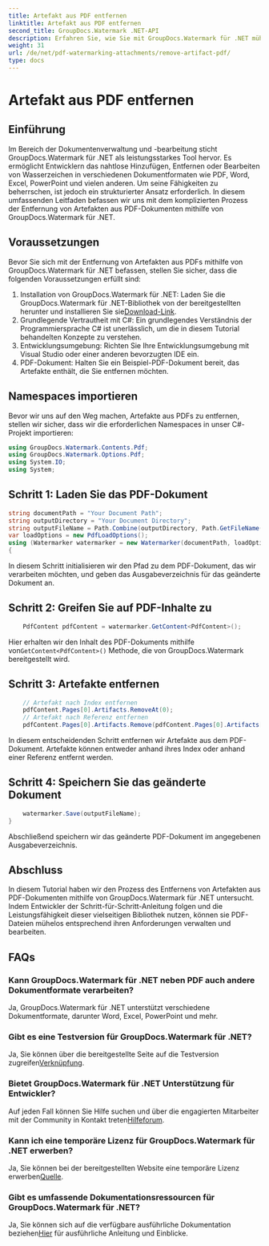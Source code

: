 ```yaml
---
title: Artefakt aus PDF entfernen
linktitle: Artefakt aus PDF entfernen
second_title: GroupDocs.Watermark .NET-API
description: Erfahren Sie, wie Sie mit GroupDocs.Watermark für .NET mühelos Artefakte aus PDF-Dokumenten entfernen. Meistern Sie den Prozess Schritt für Schritt mit unserem umfassenden Tutorial.
weight: 31
url: /de/net/pdf-watermarking-attachments/remove-artifact-pdf/
type: docs
---
```

# Artefakt aus PDF entfernen

## Einführung
Im Bereich der Dokumentenverwaltung und -bearbeitung sticht GroupDocs.Watermark für .NET als leistungsstarkes Tool hervor. Es ermöglicht Entwicklern das nahtlose Hinzufügen, Entfernen oder Bearbeiten von Wasserzeichen in verschiedenen Dokumentformaten wie PDF, Word, Excel, PowerPoint und vielen anderen. Um seine Fähigkeiten zu beherrschen, ist jedoch ein strukturierter Ansatz erforderlich. In diesem umfassenden Leitfaden befassen wir uns mit dem komplizierten Prozess der Entfernung von Artefakten aus PDF-Dokumenten mithilfe von GroupDocs.Watermark für .NET.
## Voraussetzungen
Bevor Sie sich mit der Entfernung von Artefakten aus PDFs mithilfe von GroupDocs.Watermark für .NET befassen, stellen Sie sicher, dass die folgenden Voraussetzungen erfüllt sind:
1. Installation von GroupDocs.Watermark für .NET: Laden Sie die GroupDocs.Watermark für .NET-Bibliothek von der bereitgestellten herunter und installieren Sie sie[Download-Link](https://releases.groupdocs.com/Watermark/net/).
2. Grundlegende Vertrautheit mit C#: Ein grundlegendes Verständnis der Programmiersprache C# ist unerlässlich, um die in diesem Tutorial behandelten Konzepte zu verstehen.
3. Entwicklungsumgebung: Richten Sie Ihre Entwicklungsumgebung mit Visual Studio oder einer anderen bevorzugten IDE ein.
4. PDF-Dokument: Halten Sie ein Beispiel-PDF-Dokument bereit, das Artefakte enthält, die Sie entfernen möchten.

## Namespaces importieren
Bevor wir uns auf den Weg machen, Artefakte aus PDFs zu entfernen, stellen wir sicher, dass wir die erforderlichen Namespaces in unser C#-Projekt importieren:
```csharp
using GroupDocs.Watermark.Contents.Pdf;
using GroupDocs.Watermark.Options.Pdf;
using System.IO;
using System;
```
## Schritt 1: Laden Sie das PDF-Dokument
```csharp
string documentPath = "Your Document Path";
string outputDirectory = "Your Document Directory";
string outputFileName = Path.Combine(outputDirectory, Path.GetFileName(documentPath));
var loadOptions = new PdfLoadOptions();
using (Watermarker watermarker = new Watermarker(documentPath, loadOptions))
{
```
In diesem Schritt initialisieren wir den Pfad zu dem PDF-Dokument, das wir verarbeiten möchten, und geben das Ausgabeverzeichnis für das geänderte Dokument an.
## Schritt 2: Greifen Sie auf PDF-Inhalte zu
```csharp
    PdfContent pdfContent = watermarker.GetContent<PdfContent>();
```
 Hier erhalten wir den Inhalt des PDF-Dokuments mithilfe von`GetContent<PdfContent>()` Methode, die von GroupDocs.Watermark bereitgestellt wird.
## Schritt 3: Artefakte entfernen
```csharp
    // Artefakt nach Index entfernen
    pdfContent.Pages[0].Artifacts.RemoveAt(0);
    // Artefakt nach Referenz entfernen
    pdfContent.Pages[0].Artifacts.Remove(pdfContent.Pages[0].Artifacts[0]);
```
In diesem entscheidenden Schritt entfernen wir Artefakte aus dem PDF-Dokument. Artefakte können entweder anhand ihres Index oder anhand einer Referenz entfernt werden.
## Schritt 4: Speichern Sie das geänderte Dokument
```csharp
    watermarker.Save(outputFileName);
}
```
Abschließend speichern wir das geänderte PDF-Dokument im angegebenen Ausgabeverzeichnis.

## Abschluss
In diesem Tutorial haben wir den Prozess des Entfernens von Artefakten aus PDF-Dokumenten mithilfe von GroupDocs.Watermark für .NET untersucht. Indem Entwickler der Schritt-für-Schritt-Anleitung folgen und die Leistungsfähigkeit dieser vielseitigen Bibliothek nutzen, können sie PDF-Dateien mühelos entsprechend ihren Anforderungen verwalten und bearbeiten.
## FAQs
### Kann GroupDocs.Watermark für .NET neben PDF auch andere Dokumentformate verarbeiten?
Ja, GroupDocs.Watermark für .NET unterstützt verschiedene Dokumentformate, darunter Word, Excel, PowerPoint und mehr.
### Gibt es eine Testversion für GroupDocs.Watermark für .NET?
 Ja, Sie können über die bereitgestellte Seite auf die Testversion zugreifen[Verknüpfung](https://releases.groupdocs.com/).
### Bietet GroupDocs.Watermark für .NET Unterstützung für Entwickler?
 Auf jeden Fall können Sie Hilfe suchen und über die engagierten Mitarbeiter mit der Community in Kontakt treten[Hilfeforum](https://forum.groupdocs.com/c/watermark/19).
### Kann ich eine temporäre Lizenz für GroupDocs.Watermark für .NET erwerben?
 Ja, Sie können bei der bereitgestellten Website eine temporäre Lizenz erwerben[Quelle](https://purchase.groupdocs.com/temporary-license/).
### Gibt es umfassende Dokumentationsressourcen für GroupDocs.Watermark für .NET?
 Ja, Sie können sich auf die verfügbare ausführliche Dokumentation beziehen[Hier](https://tutorials.groupdocs.com/Watermark/net/) für ausführliche Anleitung und Einblicke.